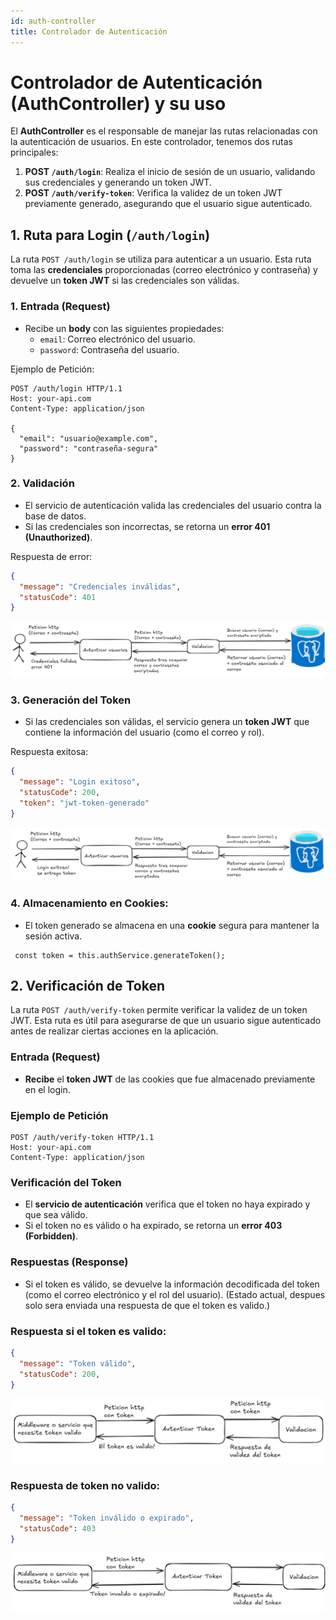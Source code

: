 ```yaml
---
id: auth-controller
title: Controlador de Autenticación
---
```


# Controlador de Autenticación (AuthController) y su uso

El **AuthController** es el responsable de manejar las rutas relacionadas con la autenticación de usuarios. En este controlador, tenemos dos rutas principales:

1. **POST `/auth/login`**: Realiza el inicio de sesión de un usuario, validando sus credenciales y generando un token JWT.
2. **POST `/auth/verify-token`**: Verifica la validez de un token JWT previamente generado, asegurando que el usuario sigue autenticado.

## 1. Ruta para Login (`/auth/login`)

La ruta `POST /auth/login` se utiliza para autenticar a un usuario. Esta ruta toma las **credenciales** proporcionadas (correo electrónico y contraseña) y devuelve un **token JWT** si las credenciales son válidas.

### 1. **Entrada (Request)**
   - Recibe un **body** con las siguientes propiedades:
     - `email`: Correo electrónico del usuario.
     - `password`: Contraseña del usuario.

Ejemplo de Petición:

```http
POST /auth/login HTTP/1.1
Host: your-api.com
Content-Type: application/json

{
  "email": "usuario@example.com",
  "password": "contraseña-segura"
}
```

### 2. **Validación**
   - El servicio de autenticación valida las credenciales del usuario contra la base de datos.
   - Si las credenciales son incorrectas, se retorna un **error 401 (Unauthorized)**.

Respuesta de error:

```json
{
  "message": "Credenciales inválidas",
  "statusCode": 401
}
```

![Diagrama Ilustrativo de login fallido.](../../../../static/auth-img/LoginFallido.png)

### 3. **Generación del Token**
   - Si las credenciales son válidas, el servicio genera un **token JWT** que contiene la información del usuario (como el correo y rol).

Respuesta exitosa:

```json
{
  "message": "Login exitoso",
  "statusCode": 200,
  "token": "jwt-token-generado"
}
```

![Diagrama Ilustrativo de login exitoso.](../../../../static/auth-img/LoginExitoso.png)

### 4. **Almacenamiento en Cookies**:
   - El token generado se almacena en una **cookie** segura para mantener la sesión activa.

```typescrypt
 const token = this.authService.generateToken();
```

## 2. Verificación de Token

La ruta `POST /auth/verify-token` permite verificar la validez de un token JWT. Esta ruta es útil para asegurarse de que un usuario sigue autenticado antes de realizar ciertas acciones en la aplicación.

### Entrada (Request)

- **Recibe** el **token JWT** de las cookies que fue almacenado previamente en el login.

### Ejemplo de Petición

```http
POST /auth/verify-token HTTP/1.1
Host: your-api.com
Content-Type: application/json
```

### Verificación del Token

- El **servicio de autenticación** verifica que el token no haya expirado y que sea válido.
- Si el token no es válido o ha expirado, se retorna un **error 403 (Forbidden)**.

### Respuestas (Response)

- Si el token es válido, se devuelve la información decodificada del token (como el correo electrónico y el rol del usuario). (Estado actual, despues solo sera enviada una respuesta de que el token es valido.)

### Respuesta si el token es valido:

```json
{
  "message": "Token válido",
  "statusCode": 200,
}
```

![Diagrama Ilustrativo para validar el token (caso exitoso).](../../../../static/auth-img/TokenValido.png)


### Respuesta de token no valido:

```json
{
  "message": "Token inválido o expirado",
  "statusCode": 403
}
```

![Diagrama Ilustrativo que valida el token (caso no exitoso).](../../../../static/auth-img/TokenInvalido.png)